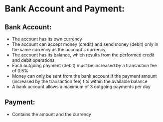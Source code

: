 # Bank Account and Payment:

## Bank Account:
- The account has its own currency
- The account can accept money (credit) and send money (debit) only in the same currency as the account's currency
- The account has its balance, which results from the performed credit and debit operations
- Each outgoing payment (debit) must be increased by a transaction fee of 0.5%
- Money can only be sent from the bank account if the payment amount (increased by the transaction fee) fits within the available balance
- A bank account allows a maximum of 3 outgoing payments per day

## Payment:
 - Contains the amount and the currency